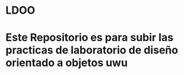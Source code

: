 # LDOO
# Este Repositorio es para subir las practicas de laboratorio de diseño orientado a objetos uwu
